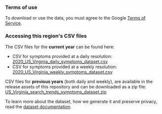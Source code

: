 ### Terms of use
To download or use the data, you must agree to the Google [Terms of Service](https://policies.google.com/terms).

### Accessing this region's CSV files
The CSV files for the **current year** can be found here:
- CSV for symptoms provided at a daily resolution: [2020_US_Virginia_daily_symptoms_dataset.csv](2020_US_Virginia_daily_symptoms_dataset.csv)
- CSV for symptoms provided at a weekly resolution: [2020_US_Virginia_weekly_symptoms_dataset.csv](2020_US_Virginia_weekly_symptoms_dataset.csv)

CSV files for **previous years** (both daily and weekly), are available in the release assets of this repository and can be downloaded as a zip file: [US_Virginia_search_trends_symptoms_dataset.zip](https://github.com/google-research/open-covid-19-data/releases/download/v0.0.2/US_Virginia_search_trends_symptoms_dataset.zip)

To learn more about the dataset, how we generate it and preserve privacy, read the [dataset documentation](../../../../README.md).